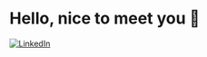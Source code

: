 <h1>Hello, nice to meet you 👋</h1>


[![LinkedIn](https://img.shields.io/badge/LinkedIn-blue?style=flat-square&logo=linkedin&logoColor=white)](https://www.linkedin.com/in/wilson-agyapong/)





<!---
WilsoAgya/WilsoAgya is a ✨ special ✨ repository because its `README.md` (this file) appears on your GitHub profile.
You can click the Preview link to take a look at your changes.
--->
